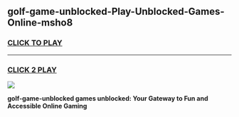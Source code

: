 
## golf-game-unblocked-Play-Unblocked-Games-Online-msho8
<h3>
<a href="https://premium76.site?title=golf-game-unblocked&ref=24A">CLICK TO PLAY</a></h3>
<hr>

<h3>
<a href="https://premium76.site?title=golf-game-unblocked&ref=24A">CLICK 2 PLAY</a>
  
</h3>

<a href="https://premium76.site?title=golf-game-unblocked&ref=24A"><img src="https://clearcache.store/games.png"></a>


**golf-game-unblocked games unblocked: Your Gateway to Fun and Accessible Online Gaming**

